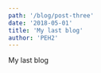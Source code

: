 ```yaml
---
path: '/blog/post-three'
date: '2018-05-01'
title: 'My last blog'
author: 'PEH2'
---
```


My last blog

